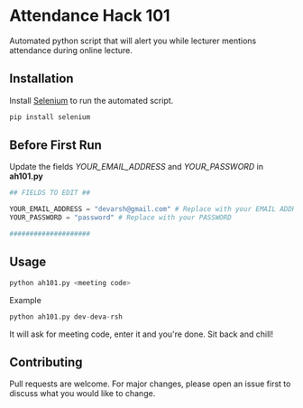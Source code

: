 # Attendance Hack 101

Automated python script that will alert you while lecturer mentions attendance during online lecture.

## Installation

Install [Selenium](https://pypi.org/project/selenium/) to run the automated script.

```bash
pip install selenium
```

## Before First Run

Update the fields *YOUR_EMAIL_ADDRESS* and *YOUR_PASSWORD* in **ah101.py**

```python
## FIELDS TO EDIT ##

YOUR_EMAIL_ADDRESS = "devarsh@gmail.com" # Replace with your EMAIL ADDRESS
YOUR_PASSWORD = "password" # Replace with your PASSWORD

####################
```

## Usage

```python
python ah101.py <meeting code>
```
Example

```python
python ah101.py dev-deva-rsh
```

It will ask for meeting code, enter it and you're done. Sit back and chill!

## Contributing
Pull requests are welcome. For major changes, please open an issue first to discuss what you would like to change.